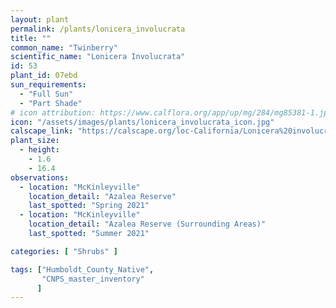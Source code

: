 ```yaml
---
layout: plant                                                              
permalink: /plants/lonicera_involucrata
title: ""
common_name: "Twinberry"
scientific_name: "Lonicera Involucrata"
id: 53
plant_id: 07ebd
sun_requirements:
  - "Full Sun"
  - "Part Shade"
# icon attribution: https://www.calflora.org/app/up/mg/284/mg85381-1.jpg?a 
icon: "/assets/images/plants/lonicera_involucrata_icon.jpg" 
calscape_link: "https://calscape.org/loc-California/Lonicera%20involucrata(%20)"
plant_size:
  - height: 
    - 1.6
    - 16.4
observations: 
  - location: "McKinleyville"
    location_detail: "Azalea Reserve"
    last_spotted: "Spring 2021"
  - location: "McKinleyville"
    location_detail: "Azalea Reserve (Surrounding Areas)"
    last_spotted: "Summer 2021"

categories: [ "Shrubs" ]

tags: ["Humboldt_County_Native",
       "CNPS_master_inventory"
      ]
---
```


